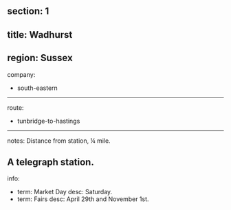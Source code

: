 section: 1
----
title: Wadhurst
----
region: Sussex
----
company:
- south-eastern
----
route:
- tunbridge-to-hastings
----
notes: Distance from station, ¼ mile.

A telegraph station.
----
info:
- term: Market Day
  desc: Saturday.
- term: Fairs
  desc: April 29th and November 1st.
